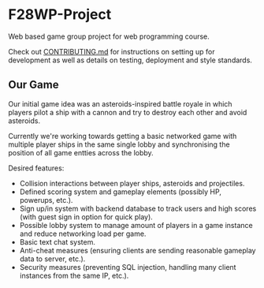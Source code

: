 # F28WP-Project
Web based game group project for web programming course.

Check out [CONTRIBUTING.md](CONTRIBUTING.md) for instructions on setting up for development as well as details on testing, deployment and style standards.

## Our Game

Our initial game idea was an asteroids-inspired battle royale in which players pilot a ship with a cannon and try to destroy each other and avoid asteroids.

Currently we're working towards getting a basic networked game with multiple player ships in the same single lobby and synchronising the position of all game entties across the lobby.

Desired features:
- Collision interactions between player ships, asteroids and projectiles.
- Defined scoring system and gameplay elements (possibly HP, powerups, etc.).
- Sign up/in system with backend database to track users and high scores (with guest sign in option for quick play).
- Possible lobby system to manage amount of players in a game instance and reduce networking load per game.
- Basic text chat system.
- Anti-cheat measures (ensuring clients are sending reasonable gameplay data to server, etc.).
- Security measures (preventing SQL injection, handling many client instances from the same IP, etc.).
